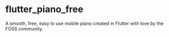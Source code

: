 # flutter_piano_free
A smooth, free, easy to use mobile piano created in Flutter with love by the FOSS community.
